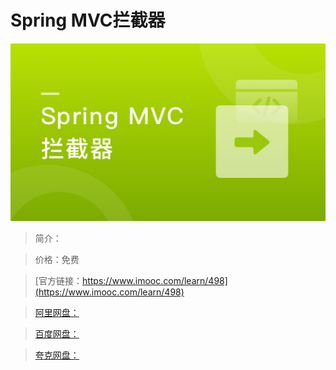 # Spring MVC拦截器

![img](../../assets/5fe442ea0001f07605400304.jpg)

> 简介：

> 价格：免费

> [官方链接：https://www.imooc.com/learn/498](https://www.imooc.com/learn/498)

> [阿里网盘：]()

> [百度网盘：]()

> [夸克网盘：]()
